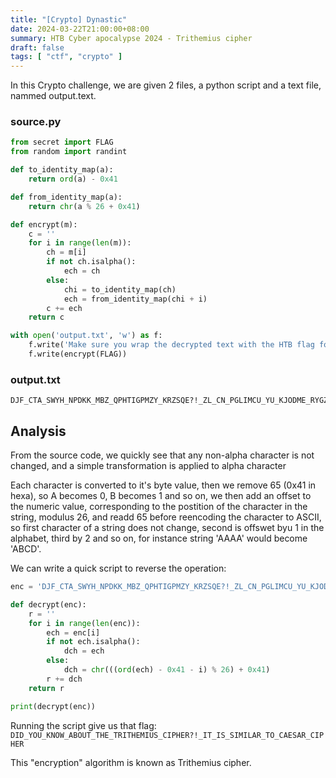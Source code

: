 ```yaml
---
title: "[Crypto] Dynastic"
date: 2024-03-22T21:00:00+08:00
summary: HTB Cyber apocalypse 2024 - Trithemius cipher
draft: false
tags: [ "ctf", "crypto" ]
---
```


In this Crypto challenge, we are given 2 files, a python script and a text file, nammed output.text.

### source.py 
```python
from secret import FLAG
from random import randint

def to_identity_map(a):
    return ord(a) - 0x41

def from_identity_map(a):
    return chr(a % 26 + 0x41)

def encrypt(m):
    c = ''
    for i in range(len(m)):
        ch = m[i]
        if not ch.isalpha():
            ech = ch
        else:
            chi = to_identity_map(ch)
            ech = from_identity_map(chi + i)
        c += ech
    return c

with open('output.txt', 'w') as f:
    f.write('Make sure you wrap the decrypted text with the HTB flag format :-]\n')
    f.write(encrypt(FLAG))
```

### output.txt
```
DJF_CTA_SWYH_NPDKK_MBZ_QPHTIGPMZY_KRZSQE?!_ZL_CN_PGLIMCU_YU_KJODME_RYGZXL
```

## Analysis

From the source code, we quickly see that any non-alpha character is not changed, and a simple transformation is applied to alpha character

Each character is converted to it's byte value, then we remove 65 (0x41 in hexa), so A becomes 0, B becomes 1 and so on, we then add an offset to the numeric value, corresponding to the postition of the character in the string, modulus 26, and readd 65 before reencoding the character to ASCII, so first character of a string does not change, second is offswet byu 1 in the alphabet, third by 2 and so on, for instance string 'AAAA' would become 'ABCD'.

We can write a quick script to reverse the operation:


```python
enc = 'DJF_CTA_SWYH_NPDKK_MBZ_QPHTIGPMZY_KRZSQE?!_ZL_CN_PGLIMCU_YU_KJODME_RYGZXL'

def decrypt(enc):
    r = ''
    for i in range(len(enc)):
        ech = enc[i]
        if not ech.isalpha():
            dch = ech
        else:
            dch = chr(((ord(ech) - 0x41 - i) % 26) + 0x41)
        r += dch
    return r

print(decrypt(enc))
```

Running the script give us that flag: `DID_YOU_KNOW_ABOUT_THE_TRITHEMIUS_CIPHER?!_IT_IS_SIMILAR_TO_CAESAR_CIPHER`

This "encryption" algorithm is known as Trithemius cipher.
